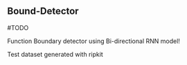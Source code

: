 
## Bound-Detector 

\#TODO 

Function Boundary detector using Bi-directional RNN model!

Test dataset generated with ripkit 


